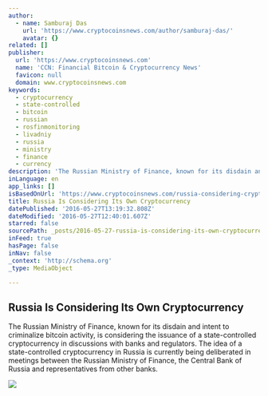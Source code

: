 ```yaml
---
author:
  - name: Samburaj Das
    url: 'https://www.cryptocoinsnews.com/author/samburaj-das/'
    avatar: {}
related: []
publisher:
  url: 'https://www.cryptocoinsnews.com'
  name: 'CCN: Financial Bitcoin & Cryptocurrency News'
  favicon: null
  domain: www.cryptocoinsnews.com
keywords:
  - cryptocurrency
  - state-controlled
  - bitcoin
  - russian
  - rosfinmonitoring
  - livadniy
  - russia
  - ministry
  - finance
  - currency
description: 'The Russian Ministry of Finance, known for its disdain and intent to criminalize bitcoin activity, is considering the issuance of a state-controlled cryptocurrency in discussions with banks and regulators. The idea of a state-controlled cryptocurrency in Russia is currently being deliberated in meetings between the Russian Ministry of Finance, the Central Bank of Russia and representatives from other banks.'
inLanguage: en
app_links: []
isBasedOnUrl: 'https://www.cryptocoinsnews.com/russia-considering-cryptocurrency/'
title: Russia Is Considering Its Own Cryptocurrency
datePublished: '2016-05-27T13:19:32.808Z'
dateModified: '2016-05-27T12:40:01.607Z'
starred: false
sourcePath: _posts/2016-05-27-russia-is-considering-its-own-cryptocurrency.md
inFeed: true
hasPage: false
inNav: false
_context: 'http://schema.org'
_type: MediaObject

---
```

<article style=""><h1>Russia Is Considering Its Own Cryptocurrency</h1><p>The Russian Ministry of Finance, known for its disdain and intent to criminalize bitcoin activity, is considering the issuance of a state-controlled cryptocurrency in discussions with banks and regulators. The idea of a state-controlled cryptocurrency in Russia is currently being deliberated in meetings between the Russian Ministry of Finance, the Central Bank of Russia and representatives from other banks.</p><img src="https://www.cryptocoinsnews.com/wp-content/uploads/2016/05/Russia-Finance-Ministry.jpg" /></article>